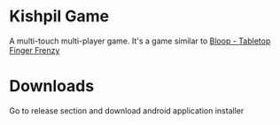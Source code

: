 # Kishpil Game
A multi-touch multi-player game. It's a game similar to [Bloop - Tabletop Finger Frenzy](https://play.google.com/store/apps/details?id=com.noodlecake.bloop)


# Downloads
Go to release section and download android application installer
